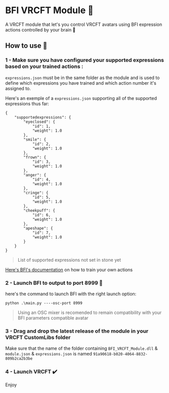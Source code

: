 # BFI VRCFT Module 🧠

A VRCFT module that let's you control VRCFT avatars using BFI expression actions controlled by your brain 🧠

## How to use 🤔

### 1 - Make sure you have configured your supported expressions based on your trained actions :

`expressions.json` must be in the same folder as the module and is used to define which expressions you have trained and which action number it's assigned to.

Here's an exemple of a `expressions.json` supporting all of the supported expressions thus far:

```
{
    "supportedexpressions": {
        "eyeclosed": {
            "id": 1,
            "weight": 1.0
        },
        "smile": {
            "id": 2,
            "weight": 1.0
        },
        "frown": {
            "id": 3,
            "weight": 1.0
        },
        "anger": {
            "id": 4,
            "weight": 1.0
        },
        "cringe": {
            "id": 5,
            "weight": 1.0
        },
        "cheekpuff": {
            "id": 6,
            "weight": 1.0
        },
        "apeshape": {
            "id": 7,
            "weight": 1.0
        }
    }
}
```

>List of supported expressions not set in stone yet

[Here's BFI's documentation](https://github.com/ChilloutCharles/BrainFlowsIntoVRChat/wiki/Action-Classification-Instructions) on how to train your own actions

### 2 - Launch BFI to output to port 8999 💨

here's the command to launch BFI with the right launch option:

`python .\main.py ----osc-port 8999`

>Using an OSC mixer is recomended to remain compatibility with your BFI parameters compatible avatar

### 3 - Drag and drop the latest release of the module in your VRCFT CustomLibs folder

Make sure that the name of the folder containing `BFI_VRCFT_Module.dll` & `module.json` & `expressions.json` is named `91a90618-b020-4064-8832-809b2ca2b3be`

### 4 - Launch VRCFT ✔️

Enjoy
